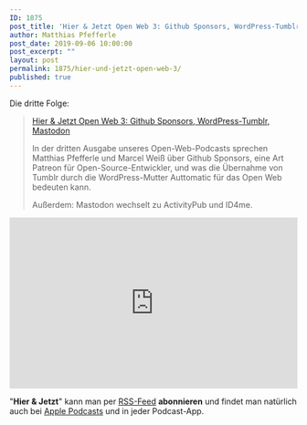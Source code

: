 ```yaml
---
ID: 1875
post_title: 'Hier & Jetzt Open Web 3: Github Sponsors, WordPress-Tumblr, Mastodon'
author: Matthias Pfefferle
post_date: 2019-09-06 10:00:00
post_excerpt: ""
layout: post
permalink: 1875/hier-und-jetzt-open-web-3/
published: true
---
```


Die dritte Folge:

> [Hier & Jetzt Open Web 3: Github Sponsors, WordPress-Tumblr, Mastodon](http://neunetz.fm/hier-jetzt-open-web-3-github-sponsors-wordpress-tumblr-mastodon/)
>
> In der dritten Ausgabe unseres Open-Web-Podcasts sprechen Matthias Pfefferle und Marcel Weiß über Github Sponsors, eine Art Patreon für Open-Source-Entwickler, und was die Übernahme von Tumblr durch die WordPress-Mutter Auttomatic für das Open Web bedeuten kann.
>
> Außerdem: Mastodon wechselt zu ActivityPub und ID4me.

<iframe width="100%" height="300" scrolling="no" frameborder="no" allow="autoplay" src="https://w.soundcloud.com/player/?url=https%3A//api.soundcloud.com/tracks/677110734&color=%23ff5500&auto_play=false&hide_related=false&show_comments=true&show_user=true&show_reposts=false&show_teaser=true&visual=true"></iframe>

"**Hier & Jetzt**" kann man per [RSS-Feed](http://feed.neunetz.fm/huj) **abonnieren** und findet man natürlich auch bei [Apple Podcasts](https://itunes.apple.com/de/podcast/hier-jetzt/id937734214) und in jeder Podcast-App.